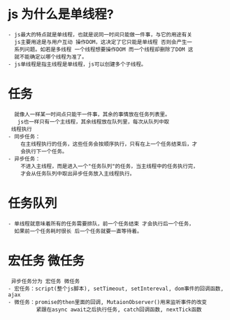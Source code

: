  
 #  js 为什么是单线程?
    - js最大的特点就是单线程，也就是说同一时间只能做一件事，与它的用途有关
      js主要用途是与用户互动 操作DOM，这决定了它只能是单线程 否则会产生一
      系列问题。如若是多线程 一个线程想要操作DOM 而一个线程却删除了DOM 这
      就不能确定以哪个线程为准了。
    - js单线程是指主线程是单线程，js可以创建多个子线程。


# 任务
      就像人一样某一时间点只能干一件事，其余的事情放在任务列表里。
       js也一样只有一个主线程，其余线程放在队列里，每次从队列中取
     线程执行
    - 同步任务：
        在主线程执行的任务，这些任务会按顺序执行，只有在上一个任务结束后，才
        会执行下一个任务。
    - 异步任务：
        不进入主线程，而是进入一个"任务队列"的任务，当主线程中的任务执行完，
        才会从任务队列中取出异步任务放入主线程执行。
      

# 任务队列
    - 单线程就意味着所有的任务需要排队，前一个任务结束 才会执行后一个任务，
      如果前一个任务耗时很长 后一个任务就要一直等待着。


# 宏任务 微任务 
     异步任务分为 宏任务 微任务 
    - 宏任务：script(整个js脚本), setTimeout, setIntereval, dom事件的回调函数, ajax
    - 微任务：promise的then里面的回调, MutaionObserver()用来监听事件的改变 
             紧跟在async await之后执行任务, catch回调函数, nextTick函数